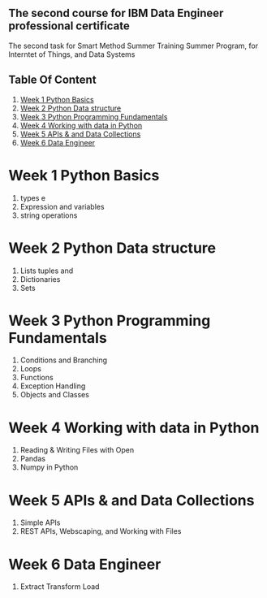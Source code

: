 ## The second course for IBM Data Engineer professional certificate 



The second task for Smart Method Summer Training Summer Program, for Interntet of Things, and Data Systems


## Table Of Content
1. [Week 1 Python Basics](#Week-1-Python-Basics) 
2. [Week 2 Python Data structure](#Week-2-Python-Data-structure)
3. [Week 3 Python Programming Fundamentals](#Week-3-Python-Programming-Fundamentals)
4. [Week 4 Working with data in Python](#Week-4-Working-with-data-in-Python)
5. [Week 5 APIs & and Data Collections](#APIs-&-and-Data-Collections)
6. [Week 6 Data Engineer](#Week-6-Data-Engineer)


# Week 1 Python Basics

1. types e
2. Expression and variables 
3. string operations


# Week 2 Python Data structure

1. Lists tuples and 
2. Dictionaries 
3. Sets


# Week 3 Python Programming Fundamentals

 1. Conditions and Branching 
 2. Loops 
 3. Functions 
 4. Exception Handling 
 5. Objects and Classes
 
 
 
 # Week 4 Working with data in Python
 
 1. Reading & Writing Files with Open 
 2. Pandas 
 3. Numpy in Python
 
 
 # Week 5 APIs & and Data Collections 
 
 1. Simple APIs 
 2. REST APIs, Webscaping, and Working with Files
 
 # Week 6 Data Engineer
 
 1. Extract Transform Load
